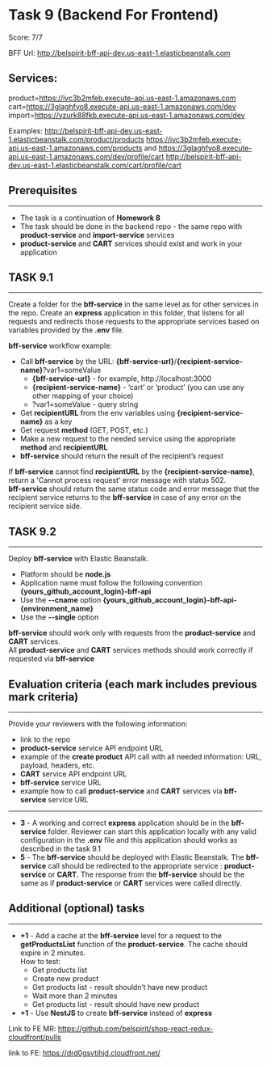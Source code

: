 # Task 9 (Backend For Frontend)

Score: 7/7

BFF Url: http://belspirit-bff-api-dev.us-east-1.elasticbeanstalk.com

## Services:

product=https://ivc3b2mfeb.execute-api.us-east-1.amazonaws.com
cart=https://3glaghfyo8.execute-api.us-east-1.amazonaws.com/dev
import=https://yzurk88fkb.execute-api.us-east-1.amazonaws.com/dev

Examples:
http://belspirit-bff-api-dev.us-east-1.elasticbeanstalk.com/product/products
https://ivc3b2mfeb.execute-api.us-east-1.amazonaws.com/products
and
https://3glaghfyo8.execute-api.us-east-1.amazonaws.com/dev/profile/cart
http://belspirit-bff-api-dev.us-east-1.elasticbeanstalk.com/cart/profile/cart

## Prerequisites

---

- The task is a continuation of **Homework 8**
- The task should be done in the backend repo - the same repo with **product-service** and **import-service** services
- **product-service** and **CART** services should exist and work in your application

## TASK 9.1

---

Create a folder for the **bff-service** in the same level as for other services in the repo. Create an **express** application in this folder, that listens for all requests and redirects those requests to the appropriate services based on variables provided by the **.env** file.

**bff-service** workflow example:

- Call **bff-service** by the URL: **{bff-service-url}**/**{recipient-service-name}**?var1=someValue
  - **{bff-service-url}** - for example, http://localhost:3000
  - **{recipient-service-name}** - ‘cart’ or ‘product’ (you can use any other mapping of your choice)
  - ?var1=someValue - query string
- Get **recipientURL** from the env variables using **{recipient-service-name}** as a key
- Get request **method** (GET, POST, etc.)
- Make a new request to the needed service using the appropriate **method** and **recipientURL**
- **bff-service** should return the result of the recipient’s request

If **bff-service** cannot find **recipientURL** by the **{recipient-service-name}**, return a 'Cannot process request’ error message with status 502.  
**bff-service** should return the same status code and error message that the recipient service returns to the **bff-service** in case of any error on the recipient service side.

## TASK 9.2

---

Deploy **bff-service** with Elastic Beanstalk.

- Platform should be **node.js**
- Application name must follow the following convention **{yours_github_account_login}-bff-api**
- Use the **--cname** option **{yours_github_account_login}-bff-api-{environment_name}**
- Use the **--single** option

**bff-service** should work only with requests from the **product-service** and **CART** services.  
All **product-service** and **CART** services methods should work correctly if requested via **bff-service**

## Evaluation criteria (each mark includes previous mark criteria)

---

Provide your reviewers with the following information:

- link to the repo
- **product-service** service API endpoint URL
- example of the **create product** API call with all needed information: URL, payload, headers, etc.
- **CART** service API endpoint URL
- **bff-service** service URL
- example how to call **product-service** and **CART** services via **bff-service** service URL

---

- **3** - A working and correct **express** application should be in the **bff-service** folder. Reviewer can start this application locally with any valid configuration in the **.env** file and this application should works as described in the task 9.1
- **5** - The **bff-service** should be deployed with Elastic Beanstalk. The **bff-service** call should be redirected to the appropriate service : **product-service** or **CART**. The response from the **bff-service** should be the same as if **product-service** or **CART** services were called directly.

## Additional (optional) tasks

---

- **+1** - Add a cache at the **bff-service** level for a request to the **getProductsList** function of the **product-service**. The cache should expire in 2 minutes.  
  How to test:
  - Get products list
  - Create new product
  - Get products list - result shouldn’t have new product
  - Wait more than 2 minutes
  - Get products list - result should have new product
- **+1** - Use **NestJS** to create **bff-service** instead of **express**

Link to FE MR: https://github.com/belspirit/shop-react-redux-cloudfront/pulls

link to FE: https://drd0gsvtihjd.cloudfront.net/
